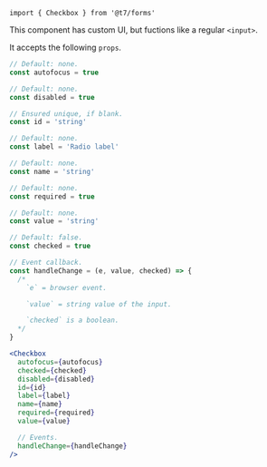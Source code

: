 ```
import { Checkbox } from '@t7/forms'
```

This component has custom UI, but fuctions like a regular `<input>`.

It accepts the following `props`.

```js
// Default: none.
const autofocus = true

// Default: none.
const disabled = true

// Ensured unique, if blank.
const id = 'string'

// Default: none.
const label = 'Radio label'

// Default: none.
const name = 'string'

// Default: none.
const required = true

// Default: none.
const value = 'string'

// Default: false.
const checked = true

// Event callback.
const handleChange = (e, value, checked) => {
  /*
    `e` = browser event.

    `value` = string value of the input.

    `checked` is a boolean.
  */
}
```

```jsx
<Checkbox
  autofocus={autofocus}
  checked={checked}
  disabled={disabled}
  id={id}
  label={label}
  name={name}
  required={required}
  value={value}

  // Events.
  handleChange={handleChange}
/>
```